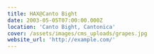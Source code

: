 ```yaml
---
title: HAX@Canto Bight
date: 2003-05-05T07:00:00.000Z
location: 'Canto Bight, Cantonica'
cover: /assets/images/cms_uploads/grapes.jpg
website_url: 'http://example.com/'
---
```


